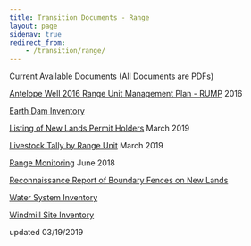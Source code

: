 ```yaml
---
title: Transition Documents - Range
layout: page
sidenav: true
redirect_from:
    - /transition/range/
---
```


Current Available Documents (All Documents are PDFs)

[Antelope Well 2016 Range Unit Management Plan - RUMP]({{site.baseurl}}/assets/documents/transition/range/Antelope-Well-2016-Range-Unit-Management-Plan-RUMP.pdf) 2016

[Earth Dam Inventory]({{site.baseurl}}/assets/documents/transition/range/Earth-Dam-Inventory.pdf)

[Listing of New Lands Permit Holders]({{site.baseurl}}/assets/documents/transition/range/Listing-of-New-Lands-Permit-Holders.pdf) March 2019

[Livestock Tally by Range Unit]({{site.baseurl}}/assets/documents/transition/range/Livestock-Tally-by-Range-Unit.pdf) March 2019

[Range Monitoring]({{site.baseurl}}/assets/documents/transition/range/Range%20Monitoring%20June%202018.pdf) June 2018

[Reconnaissance Report of Boundary Fences on New Lands]({{site.baseurl}}/assets/documents/transition/range/Reconnaissance-Report-of-Boundary-Fences-on-New-Lands.pdf)

[Water System Inventory]({{site.baseurl}}/assets/documents/transition/range/Water-System-Inventory.pdf)

[Windmill Site Inventory]({{site.baseurl}}/assets/documents/transition/range/Windmill-Site-Inventory.pdf)

updated 03/19/2019